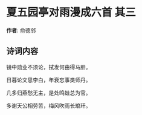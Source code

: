 # 夏五园亭对雨漫成六首  其三

**作者**: 俞德邻

## 诗词内容

镜中勋业不须论，拭发何由得马肝。

日暮论文思李白，年衰忘事类师丹。

几多归燕愁无主，是处鸣蛙总为官。

多谢天公相劳苦，梅风吹雨长琅玕。

